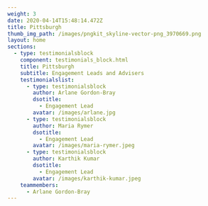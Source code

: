 ```yaml
---
weight: 3
date: 2020-04-14T15:48:14.472Z
title: Pittsburgh
thumb_img_path: /images/pngkit_skyline-vector-png_3970669.png
layout: home
sections:
  - type: testimonialsblock
    component: testimonials_block.html
    title: Pittsburgh
    subtitle: Engagement Leads and Advisers
    testimonialslist:
      - type: testimonialsblock
        author: Arlane Gordon-Bray
        dsotitle:
          - Engagement Lead
        avatar: /images/arlane.jpg
      - type: testimonialsblock
        author: Maria Rymer
        dsotitle:
          - Engagement Lead
        avatar: /images/maria-rymer.jpeg
      - type: testimonialsblock
        author: Karthik Kumar
        dsotitle:
          - Engagement Lead
        avatar: /images/karthik-kumar.jpeg
    teammembers:
      - Arlane Gordon-Bray
---
```

